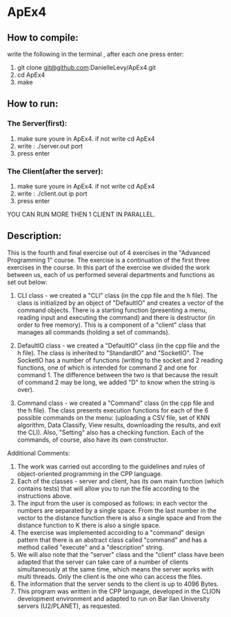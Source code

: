 # ApEx4
## How to compile:
write the following in the terminal , after each one press enter:

1. git clone git@github.com:DanielleLevy/ApEx4.git
2. cd ApEx4
3. make

## How to run:
### The Server(first):
1. make sure youre in ApEx4. if not write cd ApEx4
2. write :
./server.out port
3. press enter

### The Client(after the server):
1. make sure youre in ApEx4. if not write cd ApEx4
2. write :
./client.out ip port
3. press enter

YOU CAN RUN MORE THEN 1 CLIENT IN PARALLEL.


## Description:
This is the fourth and final exercise out of 4 exercises in the "Advanced Programming 1" course. The exercise is a continuation of the first three exercises in the course. In this part of the exercise we divided the work between us, each of us performed several departments and functions as set out below:

1. CLI class - we created a "CLI" class (in the cpp file and the h file). The class is initialized by an object of "DefaultIO" and creates a vector of the command objects. There is a starting function (presenting a menu, reading input and executing the command) and there is destructor (in order to free memory). This is a component of a "client" class that manages all commands (holding a set of commands).

2. DefaultIO class - we created a "DefaultIO" class (in the cpp file and the h file). The class is inherited to "StandardIO" and "SocketIO". The SocketIO has a number of functions (writing to the socket and 2 reading functions, one of which is intended for command 2 and one for command 1. The difference between the two is that because the result of command 2 may be long, we added "D" to know when the string is over).

3. Command class - we created a "Command" class (in the cpp file and the h file). The class presents execution functions for each of the 6 possible commands on the menu: (uploading a CSV file, set of KNN algorithm, Data Classify, View results, downloading the results, and exit the CLI). Also, "Setting" also has a checking function. Each of the commands, of course, also have its own constructor.

Additional Comments:

1. The work was carried out according to the guidelines and rules of object-oriented programming in the CPP language.
2. Each of the classes - server and client, has its own main function (which contains tests) that will allow you to run the file according to the instructions above.
3. The input from the user is composed as follows: in each vector the numbers are separated by a single space. From the last number in the vector to the distance function there is also a single space and from the distance function to K there is also a single space.
4. The exercise was implemented according to a "command" design pattern that there is an abstract class called "command" and has a method called "execute" and a "description" string.
5. We will also note that the "server" class and the "client" class have been adapted that the server can take care of a number of clients simultaneously at the same time, which means the server works with multi threads. Only the client is the one who can access the files.
6. The information that the server sends to the client is up to 4096 Bytes.
7. This program was written in the CPP language, developed in the CLION development environment and adapted to run on Bar Ilan University servers (U2/PLANET), as requested.

